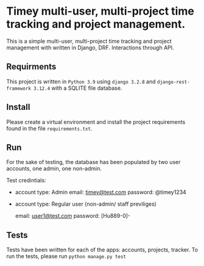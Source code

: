 # Timey multi-user, multi-project time tracking and project management.

This is a simple multi-user, multi-project time tracking and project management with written in Django, DRF.
Interactions through API.

## Requirments

This project is written in `Python 3.9` using `django 3.2.8` and `django-rest-framework 3.12.4`
with a SQLITE file database.

## Install

Please create a virtual environment and install the project requirements found in the file `requirements.txt`.

## Run

For the sake of testing, the database has been populated by two user accounts, one admin, one non-admin.

Test credintials:

- account type: Admin
    email: timey@test.com
    password: @timey1234

- account type: Regular user (non-admin/ staff previliges)

    email: user1@test.com
    password: [Hu889-0]-

## Tests

Tests have been written for each of the apps: accounts, projects, tracker.
To run the tests, please run `python manage.py test`


